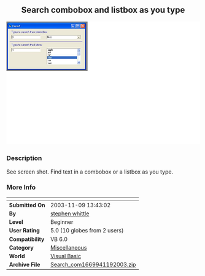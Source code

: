 ﻿<div align="center">

## Search combobox and listbox as you type

<img src="PIC2003119134259687.JPG">
</div>

### Description

See screen shot. Find text in a combobox or a listbox as you type.
 
### More Info
 


<span>             |<span>
---                |---
**Submitted On**   |2003-11-09 13:43:02
**By**             |[stephen whittle](https://github.com/Planet-Source-Code/PSCIndex/blob/master/ByAuthor/stephen-whittle.md)
**Level**          |Beginner
**User Rating**    |5.0 (10 globes from 2 users)
**Compatibility**  |VB 6\.0
**Category**       |[Miscellaneous](https://github.com/Planet-Source-Code/PSCIndex/blob/master/ByCategory/miscellaneous__1-1.md)
**World**          |[Visual Basic](https://github.com/Planet-Source-Code/PSCIndex/blob/master/ByWorld/visual-basic.md)
**Archive File**   |[Search\_com1669941192003\.zip](https://github.com/Planet-Source-Code/stephen-whittle-search-combobox-and-listbox-as-you-type__1-49780/archive/master.zip)








